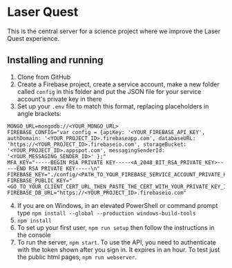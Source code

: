 # Laser Quest
This is the central server for a science project where we improve the Laser Quest experience.
## Installing and running
1. Clone from GitHub
2. Create a Firebase project, create a service account, make a new folder called `config` in this folder and put the JSON file for your service account's private key in there
3. Set up your `.env` file to match this format, replacing placeholders in angle brackets:
  ```
  MONGO_URL=mongodb://<YOUR_MONGO_URL>
  FIREBASE_CONFIG="var config = {apiKey: '<YOUR_FIREBASE_API_KEY', authDomain: '<YOUR_PROJECT_ID>.firebaseapp.com', databaseURL: 'https://<YOUR_PROJECT_ID>.firebaseio.com', storageBucket: '<YOUR_PROJECT_ID>.appspot.com', messagingSenderId: '<YOUR_MESSAGING_SENDER_ID>' };"
  MFA_KEY="-----BEGIN RSA PRIVATE KEY-----<A_2048_BIT_RSA_PRIVATE_KEY>-----END RSA PRIVATE KEY-----\n"
  FIREBASE_KEY="./config/<PATH_TO_YOUR_FIREBASE_SERVICE_ACCOUNT_PRIVATE_KEY>"
  FIREBASE_PUBLIC_KEY="<GO_TO_YOUR_CLIENT_CERT_URL_THEN_PASTE_THE_CERT_WITH_YOUR_PRIVATE_KEY_ID_FROM_YOUR_FIREBASE_SERVICE_ACCOUNT_FILE_HERE>"
  FIREBASE_DB_URL="https://<YOUR_PROJECT_ID>.firebaseio.com"
  ```
4. If you are on Windows, in an elevated PowerShell or command prompt type `npm install --global --production windows-build-tools`
5. `npm install`
6. To set up your first user, `npm run setup` then follow the instructions in the console
7. To run the server, `npm start`. To use the API, you need to authenticate with the token shown after you sign in. It expires in an hour. To test just the public html pages, `npm run webserver`.
